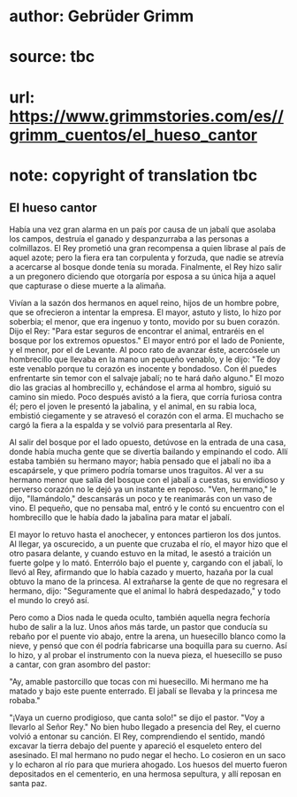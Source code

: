 # author: Gebrüder Grimm
# source: tbc
# url: https://www.grimmstories.com/es//grimm_cuentos/el_hueso_cantor
# note: copyright of translation tbc

## El hueso cantor 

Había una vez gran alarma en un país por causa de un jabalí que asolaba
los campos, destruía el ganado y despanzurraba a las personas a
colmillazos. El Rey prometió una gran recompensa a quien librase al país
de aquel azote; pero la fiera era tan corpulenta y forzuda, que nadie se
atrevía a acercarse al bosque donde tenía su morada. Finalmente, el Rey
hizo salir a un pregonero diciendo que otorgaría por esposa a su única
hija a aquel que capturase o diese muerte a la alimaña.

Vivían a la sazón dos hermanos en aquel reino, hijos de un hombre pobre,
que se ofrecieron a intentar la empresa. El mayor, astuto y listo, lo
hizo por soberbia; el menor, que era ingenuo y tonto, movido por su buen
corazón. Dijo el Rey: "Para estar seguros de encontrar el animal,
entraréis en el bosque por los extremos opuestos." El mayor entró por
el lado de Poniente, y el menor, por el de Levante. Al poco rato de
avanzar éste, acercósele un hombrecillo que llevaba en la mano un
pequeño venablo, y le dijo: "Te doy este venablo porque tu corazón es
inocente y bondadoso. Con él puedes enfrentarte sin temor con el salvaje
jabalí; no te hará daño alguno." El mozo dio las gracias al hombrecillo
y, echándose el arma al hombro, siguió su camino sin miedo. Poco después
avistó a la fiera, que corría furiosa contra él; pero el joven le
presentó la jabalina, y el animal, en su rabia loca, embistió ciegamente
y se atravesó el corazón con el arma. El muchacho se cargó la fiera a la
espalda y se volvió para presentarla al Rey.

Al salir del bosque por el lado opuesto, detúvose en la entrada de una
casa, donde había mucha gente que se divertía bailando y empinando el
codo. Allí estaba también su hermano mayor; había pensado que el jabalí
no iba a escapársele, y que primero podría tomarse unos traguitos. Al
ver a su hermano menor que salía del bosque con el jabalí a cuestas, su
envidioso y perverso corazón no le dejó ya un instante en reposo. "Ven,
hermano," le dijo, "llamándolo," descansarás un poco y te reanimarás
con un vaso de vino. El pequeño, que no pensaba mal, entró y le contó su
encuentro con el hombrecillo que le había dado la jabalina para matar el
jabalí.

El mayor lo retuvo hasta el anochecer, y entonces partieron los dos
juntos. Al llegar, ya oscurecido, a un puente que cruzaba el río, el
mayor hizo que el otro pasara delante, y cuando estuvo en la mitad, le
asestó a traición un fuerte golpe y lo mató. Enterrólo bajo el puente y,
cargando con el jabalí, lo llevó al Rey, afirmando que lo había cazado y
muerto, hazaña por la cual obtuvo la mano de la princesa. Al extrañarse
la gente de que no regresara el hermano, dijo: "Seguramente que el
animal lo habrá despedazado," y todo el mundo lo creyó así.

Pero como a Dios nada le queda oculto, también aquella negra fechoría
hubo de salir a la luz. Unos años más tarde, un pastor que conducía su
rebaño por el puente vio abajo, entre la arena, un huesecillo blanco
como la nieve, y pensó que con él podría fabricarse una boquilla para su
cuerno. Así lo hizo, y al probar el instrumento con la nueva pieza, el
huesecillo se puso a cantar, con gran asombro del pastor:

"Ay, amable pastorcillo
que tocas con mi huesecillo.
Mi hermano me ha matado
y bajo este puente enterrado.
El jabalí se llevaba
y la princesa me robaba."

"¡Vaya un cuerno prodigioso, que canta solo!" se dijo el pastor. "Voy
a llevarlo al Señor Rey." No bien hubo llegado a presencia del Rey, el
cuerno volvió a entonar su canción. El Rey, comprendiendo el sentido,
mandó excavar la tierra debajo del puente y apareció el esqueleto entero
del asesinado. El mal hermano no pudo negar el hecho. Lo cosieron en un
saco y lo echaron al río para que muriera ahogado. Los huesos del muerto
fueron depositados en el cementerio, en una hermosa sepultura, y allí
reposan en santa paz.
